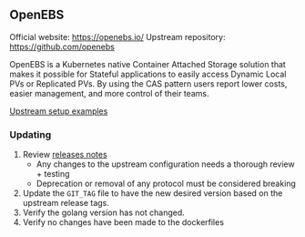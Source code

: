 ## **OpenEBS**

Official website: https://openebs.io/
Upstream repository: https://github.com/openebs

OpenEBS is a Kubernetes native Container Attached Storage solution that makes it possible for Stateful applications to easily access Dynamic Local PVs or Replicated PVs. By using the CAS pattern users report lower costs, easier management, and more control of their teams.

[Upstream setup examples](https://openebs.io/docs/user-guides/quickstart)

### Updating

1. Review [releases notes](https://openebs.io/docs/introduction/releases)
    * Any changes to the upstream configuration needs a thorough review + testing
    * Deprecation or removal of any protocol must be considered breaking 
1. Update the `GIT_TAG` file to have the new desired version based on the upstream release tags.
1. Verify the golang version has not changed. 
1. Verify no changes have been made to the dockerfiles